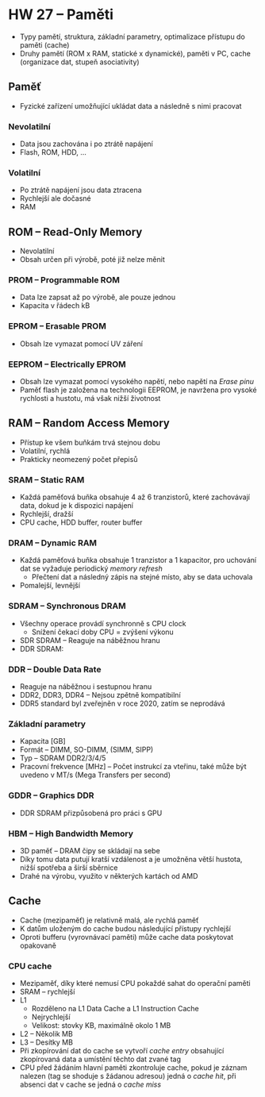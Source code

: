 # HW 27 – Paměti

* Typy pamětí, struktura, základní parametry, optimalizace přístupu do paměti (cache)
* Druhy pamětí (ROM x RAM, statické x dynamické), paměti v PC, cache (organizace dat, stupeň asociativity)

## Paměť

* Fyzické zařízení umožňující ukládat data a následně s nimi pracovat

### Nevolatilní

* Data jsou zachována i po ztrátě napájení
* Flash, ROM, HDD, ...

### Volatilní

* Po ztrátě napájení jsou data ztracena
* Rychlejší ale dočasné
* RAM

## ROM – Read-Only Memory

* Nevolatilní
* Obsah určen při výrobě, poté již nelze měnit

### PROM – Programmable ROM

* Data lze zapsat až po výrobě, ale pouze jednou
* Kapacita v řádech kB

### EPROM – Erasable PROM

* Obsah lze vymazat pomocí UV záření

### EEPROM – Electrically EPROM

* Obsah lze vymazat pomocí vysokého napětí, nebo napětí na _Erase pinu_
* Paměť flash je založena na technologii EEPROM, je navržena pro vysoké rychlosti a hustotu, má však nižší životnost

## RAM – Random Access Memory

* Přístup ke všem buňkám trvá stejnou dobu
* Volatilní, rychlá
* Prakticky neomezený počet přepisů

### SRAM – Static RAM

* Každá paměťová buňka obsahuje 4 až 6 tranzistorů, které zachovávají data, dokud je k dispozici napájení
* Rychlejší, dražší
* CPU cache, HDD buffer, router buffer

### DRAM – Dynamic RAM

* Každá paměťová buňka obsahuje 1 tranzistor a 1 kapacitor, pro uchování dat se vyžaduje periodický _memory refresh_
  * Přečtení dat a následný zápis na stejné místo, aby se data uchovala
* Pomalejší, levnější

### SDRAM – Synchronous DRAM

* Všechny operace provádí synchronně s CPU clock
  * Snížení čekací doby CPU = zvýšení výkonu
* SDR SDRAM – Reaguje na náběžnou hranu
* DDR SDRAM:

### DDR – Double Data Rate

* Reaguje na náběžnou i sestupnou hranu
* DDR2, DDR3, DDR4 – Nejsou zpětně kompatibilní
* DDR5 standard byl zveřejněn v roce 2020, zatím se neprodává

### Základní parametry

* Kapacita [GB]
* Formát – DIMM, SO-DIMM, (SIMM, SIPP)
* Typ – SDRAM DDR2/3/4/5
* Pracovní frekvence [MHz] – Počet instrukcí za vteřinu, také může být uvedeno v MT/s (Mega Transfers per second)

### GDDR – Graphics DDR

* DDR SDRAM přizpůsobená pro práci s GPU

### HBM – High Bandwidth Memory

* 3D paměť – DRAM čipy se skládají na sebe
* Díky tomu data putují kratší vzdálenost a je umožněna větší hustota, nižší spotřeba a širší sběrnice
* Drahé na výrobu, využito v některých kartách od AMD

## Cache

* Cache (mezipaměť) je relativně malá, ale rychlá paměť
* K datům uloženým do cache budou následující přístupy rychlejší
* Oproti bufferu (vyrovnávací paměti) může cache data poskytovat opakovaně

### CPU cache

* Mezipaměť, díky které nemusí CPU pokaždé sahat do operační paměti
* SRAM – rychlejší
* L1
  * Rozděleno na L1 Data Cache a L1 Instruction Cache
  * Nejrychlejší
  * Velikost: stovky KB, maximálně okolo 1 MB
* L2 – Několik MB
* L3 – Desítky MB
* Při zkopírování dat do cache se vytvoří _cache entry_ obsahující zkopírovaná data a umístění těchto dat zvané tag
* CPU před žádáním hlavní paměti zkontroluje cache, pokud je záznam nalezen (tag se shoduje s žádanou adresou) jedná o _cache hit_, při absenci dat v cache se jedná o _cache miss_
